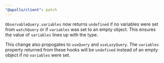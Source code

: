 ```yaml
---
"@apollo/client": patch
---
```


`ObservableQuery.variables` now returns `undefined` if no variables were set from `watchQuery` or if `variables` was set to an empty object. This ensures the value of `variables` lines up with the type.

This change also propogates to `useQuery` and `useLazyQuery`. The `variables` property returned from these hooks will be `undefined` instead of an empty object if no `variables` were set.
